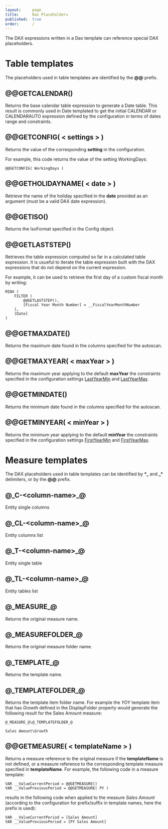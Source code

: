 ```yaml
---
layout:     page
title:      Dax Placeholders
published:  true
order:      /
---
```

The DAX expressions written in a Dax template can reference special DAX placeholders.

# Table templates

The placeholders used in table templates are identified by the **@@** prefix.

## @@GETCALENDAR()
Returns the base calendar table expression to generate a Date table. This result is commonly used in Date templated to get the initial CALENDAR or CALENDARAUTO expression defined by the configuration in terms of dates range and constraints.

## @@GETCONFIG( < settings > )
Returns the value of the corresponding **setting** in the configuration.

For example, this code returns the value of the setting WorkingDays:
~~~
@@GETCONFIG( WorkingDays )
~~~

## @@GETHOLIDAYNAME( < date > )
Retrieve the name of the holiday specified in the **date** provided as an argument (must be a valid DAX date expression).

## @@GETISO()
Returns the IsoFormat specified in the Config object.

## @@GETLASTSTEP()
Retrieves the table expression computed so far in a calculated table expression. It is usueful to iterate the table expression built with the DAX expressions that do not depend on the current expression.

For example, it can be used to retrieve the first day of a custom fiscal month by writing:
~~~
MINX ( 
    FILTER ( 
        @@GETLASTSTEP(), 
        [Fiscal Year Month Number] = __FiscalYearMonthNumber 
    ), 
    [Date]
)
~~~

## @@GETMAXDATE()
Returns the maximum date found in the columns specified for the autoscan.

## @@GETMAXYEAR( < maxYear > )
Returns the maximum year applying to the default **maxYear** the constraints specified in the configuration settings [LastYearMin](./config.md#lastyearmin) and [LastYearMax](./config.md#lastyearmax).


## @@GETMINDATE()
Returns the minimum date found in the columns specified for the autoscan.

## @@GETMINYEAR( < minYear > )
Returns the minimum year applying to the default **minYear** the constraints specified in the configuration settings [FirstYearMin](./config.md#lastyearmin) and [FirstYearMax](./config.md#lastyearmax).

# Measure templates
The DAX placeholders used in table templates can be identified by **\*\_** and **\_\*** delimiters, or by the **@@** prefix.

## @\_C-\<column-name\>\_@
Entity single columns
## @\_CL-\<column-name\>\_@
Entity columns list
## @\_T-\<column-name\>\_@
Entity single table
## @\_TL-\<column-name\>\_@
Entity tables list
## @\_MEASURE\_@
Returns the original measure name.
## @\_MEASUREFOLDER\_@
Returns the original measure folder name.
## @\_TEMPLATE\_@
Returns the template name.
## @\_TEMPLATEFOLDER\_@
Returns the template item folder name. For example the *YOY* template item that has *Growth* defined in the DisplayFolder property would generate the following result for the Sales Amount measure:
~~~
@_MEASURE_@\@_TEMPLATEFOLDER_@

Sales Amount\Growth
 ~~~

## @@GETMEASURE( < templateName > )
Returns a measure reference to the original measure if the **templateName** is not defined, or a measure reference to the corresponding template measure specified in **templateName**.
For example, the following code in a measure template:
~~~
VAR __ValueCurrentPeriod = @@GETMEASURE()
VAR __ValuePreviousPeriod = @@GETMEASURE( PY )
~~~

results in the following code when applied to the measure *Sales Amount* (according to the configuration for prefix/suffix in template names, here the prefix is used):
~~~
VAR __ValueCurrentPeriod = [Sales Amount]
VAR __ValuePreviousPeriod = [PY Sales Amount]
~~~